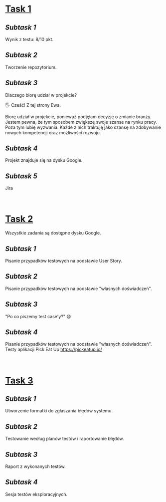 # <br>**[Task 1](https://tiny.pl/cf869)**

## *Subtask 1*

Wynik z testu: 8/10 pkt.
## *Subtask 2*
Tworzenie repozytorium. 
## *Subtask 3*
Dlaczego biorę udział w projekcie?

🖐 Cześć! Z tej strony Ewa. 

Biorę udział w projekcie, ponieważ podjęłam decyzję o zmianie branży. Jestem pewna, że tym sposobem zwiększę swoje szanse na rynku pracy. Poza tym lubię wyzwania. Każde z nich traktuję jako szansę na zdobywanie nowych kompetencji oraz możliwości rozwoju. 
## *Subtask 4*
Projekt znajduje się na dysku Google. 
## *Subtask 5*
Jira


# <br> **[Task 2](https://tiny.pl/cf8bg)** 
Wszystkie zadania są dostępne dysku Google. 
## *Subtask 1*
Pisanie przypadków testowych na podstawie User Story.
## *Subtask 2*
Pisanie przypadków testowych na podstawie "własnych doświadczeń".
## *Subtask 3*
"Po co piszemy test case'y?" 😄
## *Subtask 4*
Pisanie przypadków testowych na podstawie "własnych doświadczeń". Testy aplikacji Pick Eat Up https://pickeatup.io/


# <br> **[Task 3](https://tiny.pl/c5pzb)** 
## *Subtask 1*
Utworzenie formatki do zgłaszania błędów systemu.
## *Subtask 2*
Testowanie według planów testów i raportowanie błędów.
## *Subtask 3*
Raport z wykonanych testów.
## *Subtask 4*
Sesja testów eksploracyjnych.

